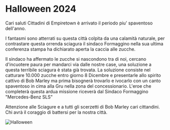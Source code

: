 # Halloween 2024

Cari saluti Cittadini di Empiretown è arrivato il periodo piu' spaventoso dell'anno.

I fantasmi sono atterrati su questa città colpita da una calamità naturale, per contrastare questa orrenda sciagura il sindaco Formaggino nella sua ultima conferenza stampa ha dichiarato aperta la caccia alle zucche.

Il sindaco ha affermato le zucche si nascondono tra di noi, cercano d'incuotere paura per mandarci via dalle nostre case, una soluzione a questa terribile sciagura è stata già trovata. La soluzione consiste nel  catturare 10.000 zucche entro giorno 8 Dicembre e presentarle allo spirito cattivo di Bob Marley ma prima bisognerà trovarlo e ivocarlo con un canto spaventoso in cima alla Gru nella zona del concessionario.
L'eroe che completerà questa ardua missione riceverà dal Sindaco Formaggino "Mercedes-Benz SLS"

Attenzione alle Sciagure e a tutti gli scerzetti di Bob Marley cari cittandini.
Chi avrà il coraggio di battersi per la nostra città.

![Halloween](https://images8.alphacoders.com/751/751051.jpg)